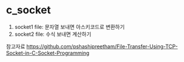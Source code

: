 # c_socket

1. socket1 file: 문자열 보내면 아스키코드로 변환하기
2. socket2 file: 수식 보내면 계산하기

참고자료
https://github.com/pshashipreetham/File-Transfer-Using-TCP-Socket-in-C-Socket-Programming
